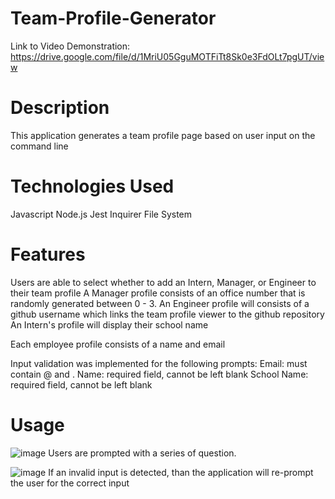 # Team-Profile-Generator

Link to Video Demonstration: https://drive.google.com/file/d/1MriU05GguMOTFiTt8Sk0e3FdOLt7pgUT/view

# Description
This application generates a team profile page based on user input on the command line

# Technologies Used
Javascript
Node.js
  Jest
  Inquirer
  File System

# Features
Users are able to select whether to add an Intern, Manager, or Engineer to their team profile
A Manager profile consists of an office number that is randomly generated between 0 - 3.
An Engineer profile will consists of a github username which links the team profile viewer to the github repository
An Intern's profile will display their school name

Each employee profile consists of a name and email

Input validation was implemented for the following prompts:
    Email: must contain @ and .
    Name: required field, cannot be left blank
    School Name: required field, cannot be left blank

# Usage
![image](https://user-images.githubusercontent.com/101683611/178546278-31bf9c1a-a550-40d4-8fb3-349a45fe88ec.png)
Users are prompted with a series of question.

![image](https://user-images.githubusercontent.com/101683611/178546599-02ee913e-6a0c-43ff-87a8-748a8feb0e1c.png)
If an invalid input is detected, than the application will re-prompt the user for the correct input
